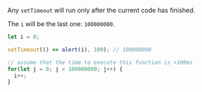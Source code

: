 
Any `setTimeout` will run only after the current code has finished.

The `i` will be the last one: `100000000`.

```js run
let i = 0;

setTimeout(() => alert(i), 100); // 100000000

// assume that the time to execute this function is >100ms
for(let j = 0; j < 100000000; j++) {
  i++; 
}
```
